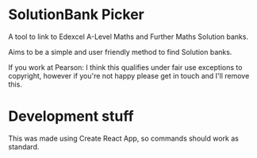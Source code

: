 # SolutionBank Picker
A tool to link to Edexcel A-Level Maths and Further Maths Solution banks.

Aims to be a simple and user friendly method to find Solution banks.

If you work at Pearson: I think this qualifies under fair use exceptions to copyright, however if you're not happy please get in touch and I'll remove this.

# Development stuff
This was made using Create React App, so commands should work as standard.